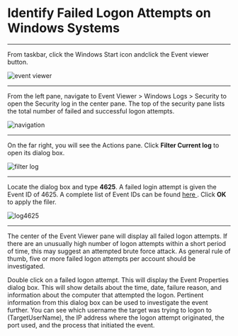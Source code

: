 # Identify Failed Logon Attempts on Windows Systems
<hr>
From taskbar, click the Windows Start icon andclick the Event viewer button. <p></p>

![event viewer](https://user-images.githubusercontent.com/107451613/176720521-8e7da4c8-44e9-4948-9167-c77f058f29c4.png)
<hr>
<p>From the left pane, navigate to Event Viewer > Windows Logs > Security to open the Security log in the center pane. The top of the security pane lists the total number of failed and successful logon attempts.</p>

![navigation](https://user-images.githubusercontent.com/107451613/176721970-0d5992e5-020e-4f73-a3df-fbd49357162e.png)
<hr>

<p>On the far right, you will see the Actions pane. Click <b>Filter Current log</b> to open its dialog box. </p>

![filter log](https://user-images.githubusercontent.com/107451613/176723795-93bda28b-0072-4ba8-a225-dd397046aaf0.png)

<hr>

Locate the <All Event IDs> dialog box and type <b>4625</b>. A failed login attempt is given the Event ID of 4625. A complete list of Event IDs can be found <a href="https://www.ultimatewindowssecurity.com/securitylog/encyclopedia/default.aspx"> here </a>. Click <b>OK</b> to apply the filer.</p>

![log4625](https://user-images.githubusercontent.com/107451613/176724604-3d87da87-20a8-4147-b2c4-555f47765214.png)

<hr>
The center of the Event Viewer pane will display all failed logon attempts. If there are an unusually high number of logon attempts within a short period of time, this may suggest an attempted brute force attack. As general rule of thumb, five or more failed logon attempts per account should be investigated. 
<p>Double click on a failed logon attempt. This will display the Event Properties dialog box. This will show details about the time, date, failure reason, and information about the computer that attempted the logon. Pertinent information from this dialog box can be used to investigate the event further. You can see which username the target was trying to logon to (TargetUserName), the IP address where the logon attempt originated, the port used, and the process that initiated the event. 
